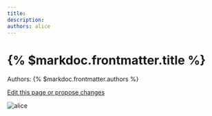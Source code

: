 ```yaml
---
title: 
description: 
authors: alice
---
```


# {% $markdoc.frontmatter.title %}

Authors: {% $markdoc.frontmatter.authors %}

[Edit this page or propose changes](https://github.com/onefact/onefact.org/edit/main/pages/five-boro-bike-tour/alice.md)

![alice](/images/five-boro-bike-tour/alice.jpg)
